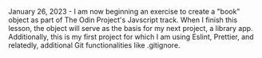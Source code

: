 January 26, 2023 - I am now beginning an exercise to create a "book" object as part of The Odin Project's Javscript track. When I finish this lesson, the object will serve as the basis for my next project, a library app. Additionally, this is my first project for which I am using Eslint, Prettier, and relatedly, additional Git functionalities like .gitignore.